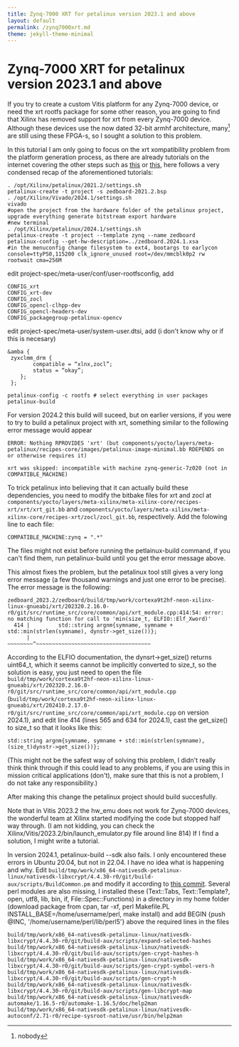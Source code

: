 ```yaml
---
title: Zynq-7000 XRT for petalinux version 2023.1 and above
layout: default
permalink: /zynq7000xrt.md
theme: jekyll-theme-minimal
---
```

# Zynq-7000 XRT for petalinux version 2023.1 and above

If you try to create a custom Vitis platform for any Zynq-7000 device, or need the xrt rootfs package for some other reason, you are going to find that Xilinx has removed support for xrt from every Zynq-7000 device. Although these devices use the now dated 32-bit armhf architecture, many[^1] are still using these FPGA-s, so I sought a solution to this problem.
[^1]: nobody

In this tutorial I am only going to focus on the xrt xompatibility problem from the platform generation process, as there are already tutorials on the internet covering the other steps such as [this](https://www.hackster.io/news/microzed-chronicles-microzed-zynq-7000-vitis-platform-creation-df25e1054fb6) or [this](https://www.hackster.io/anujvaishnav20/building-custom-sdsoc-platform-with-petalinux-268bfd), here follows a very condensed recap of the aforementioned tutorials: 

```
. /opt/Xilinx/petalinux/2021.2/settings.sh
petalinux-create -t project -s zedboard-2021.2.bsp
. /opt/Xilinx/Vivado/2024.1/settings.sh
vivado
#open the project from the hardware folder of the petalinux project, upgrade everything generate bitstream export hardware
#new terminal
. /opt/Xilinx/petalinux/2024.1/settings.sh
petalinux-create -t project --template zynq --name zedboard
petalinux-config --get-hw-description=../zedboard.2024.1.xsa
#in the menuconfig change filesystem to ext4, bootargs to earlycon console=ttyPS0,115200 clk_ignore_unused root=/dev/mmcblk0p2 rw rootwait cma=256M
```
edit project-spec/meta-user/conf/user-rootfsconfig, add
```
CONFIG_xrt
CONFIG_xrt-dev
CONFIG_zocl
CONFIG_opencl-clhpp-dev
CONFIG_opencl-headers-dev
CONFIG_packagegroup-petalinux-opencv
```
edit project-spec/meta-user/system-user.dtsi, add (i don't know why or if this is necesary)
```
&amba {
 zyxclmm_drm {
 		compatible = “xlnx,zocl”;
 		status = “okay”;
 	};
 };
```
```
petalinux-config -c rootfs # select everything in user packages
petalinux-build
```

For version 2024.2 this build will suceed, but on earlier versions, if you were to try to build a petalinux project with xrt, something similar to the following error message would appear
```
ERROR: Nothing RPROVIDES 'xrt' (but components/yocto/layers/meta-petalinux/recipes-core/images/petalinux-image-minimal.bb RDEPENDS on or otherwise requires it)

xrt was skipped: incompatible with machine zynq-generic-7z020 (not in COMPATIBLE_MACHINE)
```
To trick petalinux into believing that it can actually build these dependencies, you need to modify the bitbake files for xrt and zocl at ```components/yocto/layers/meta-xilinx/meta-xilinx-core/recipes-xrt/xrt/xrt_git.bb``` and ```components/yocto/layers/meta-xilinx/meta-xilinx-core/recipes-xrt/zocl/zocl_git.bb```, respectively. Add the folowing line to each file:
```
COMPATIBLE_MACHINE:zynq = ".*"
```
The files might not exist before running the petlainux-build command, if you can't find them, run petalinux-build until you get the error message above.

This almost fixes the problem, but the petalinux tool still gives a very long error message (a few thousand warnings and just one error to be precise). The error message is the following:
```
zedboard_2023.2/zedboard/build/tmp/work/cortexa9t2hf-neon-xilinx-linux-gnueabi/xrt/202320.2.16.0-r0/git/src/runtime_src/core/common/api/xrt_module.cpp:414:54: error: no matching function for call to 'min(size_t, ELFIO::Elf_Xword)'
  414 |         std::string argnm{symname, symname + std::min(strlen(symname), dynstr->get_size())};
      |                                              ~~~~~~~~^~~~~~~~~~~~~~~~~~~~~~~~~~~~~~~~~~~~~
```
According to the ELFIO documentation, the dynsrt->get_size() returns uint64_t, which it seems cannot be implicitly converted to size_t, so the solution is easy, you just need to open the file ```build/tmp/work/cortexa9t2hf-neon-xilinx-linux-gnueabi/xrt/202320.2.16.0-r0/git/src/runtime_src/core/common/api/xrt_module.cpp``` (```build/tmp/work/cortexa9t2hf-neon-xilinx-linux-gnueabi/xrt/202410.2.17.0-r0/git/src/runtime_src/core/common/api/xrt_module.cpp``` on version 2024.1), and edit line 414 (lines 565 and 634 for 2024.1), cast the get_size() to size_t so that it looks like this:
```
std::string argnm{symname, symname + std::min(strlen(symname), (size_t)dynstr->get_size())};
```
(This might not be the safest way of solving this problem, I didn't really think think through if this could lead to any problems, if you are using this in mission critical applications (don't), make sure that this is not a problem, I do not take any responsibility.)

After making this change the petalinux project should build succesfully.

Note that in Vitis 2023.2 the hw_emu does not work for Zynq-7000 devices, the wonderful team at Xilinx started modifying the code but stopped half way through. (I am not kidding, you can check the Xilinx/Vitis/2023.2/bin/launch_emulator.py file around line 814) If I find a solution, I might write a tutorial.

In version 2024.1, petalinux-build --sdk also fails. I only encountered these errors in Ubuntu 20.04, but not in 22.04. I have no idea what is happening and why. Edit ```build/tmp/work/x86_64-nativesdk-petalinux-linux/nativesdk-libxcrypt/4.4.30-r0/git/build-aux/scripts/BuildCommon.pm``` and modify it according to [this commit](https://github.com/besser82/libxcrypt/pull/171/commits/ce562f4d33dc090fcd8f6ea1af3ba32cdc2b3c9c). Several perl modules are also missing, I installed these (Text::Tabs, Text::Template?, open, utf8, lib, bin, if, File::Spec::Functions) in a directory in my home folder (download package from cpan, tar -xf, perl Makefile.PL INSTALL_BASE=/home/username/perl, make install) and add BEGIN {push @INC, '/home/username/perl/lib/perl5'} above the required lines in the files 
```
build/tmp/work/x86_64-nativesdk-petalinux-linux/nativesdk-libxcrypt/4.4.30-r0/git/build-aux/scripts/expand-selected-hashes
build/tmp/work/x86_64-nativesdk-petalinux-linux/nativesdk-libxcrypt/4.4.30-r0/git/build-aux/scripts/gen-crypt-hashes-h
build/tmp/work/x86_64-nativesdk-petalinux-linux/nativesdk-libxcrypt/4.4.30-r0/git/build-aux/scripts/gen-crypt-symbol-vers-h
build/tmp/work/x86_64-nativesdk-petalinux-linux/nativesdk-libxcrypt/4.4.30-r0/git/build-aux/scripts/gen-crypt-h
build/tmp/work/x86_64-nativesdk-petalinux-linux/nativesdk-libxcrypt/4.4.30-r0/git/build-aux/scripts/gen-libcrypt-map
build/tmp/work/x86_64-nativesdk-petalinux-linux/nativesdk-automake/1.16.5-r0/automake-1.16.5/doc/help2man
build/tmp/work/x86_64-nativesdk-petalinux-linux/nativesdk-autoconf/2.71-r0/recipe-sysroot-native/usr/bin/help2man
```

